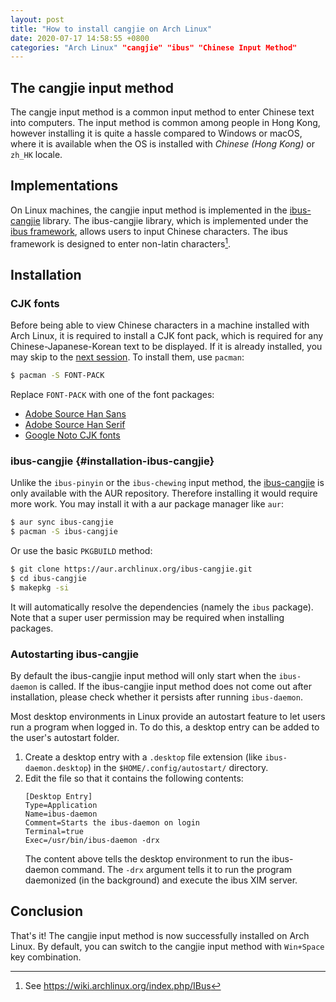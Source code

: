 ```yaml
---
layout: post
title: "How to install cangjie on Arch Linux"
date: 2020-07-17 14:58:55 +0800
categories: "Arch Linux" "cangjie" "ibus" "Chinese Input Method"
---
```

## The cangjie input method
The cangje input method is a common input method to enter Chinese text into computers. The input method is common among people in Hong Kong, however installing it is quite a hassle compared to Windows or macOS, where it is available when the OS is installed with *Chinese (Hong Kong)* or `zh_HK` locale.

## Implementations
On Linux machines, the cangjie input method is implemented in the [ibus-cangjie][1] library. The ibus-cangjie library, which is implemented under the [ibus framework][2], allows users to input Chinese characters. The ibus framework is designed to enter non-latin characters[^1].

## Installation

### CJK fonts
Before being able to view Chinese characters in a machine installed with Arch Linux, it is required to install a CJK font pack, which is required for any Chinese-Japanese-Korean text to be displayed. If it is already installed, you may skip to the [next session](#installation-ibus-cangjie). To install them, use `pacman`:
```bash
$ pacman -S FONT-PACK
```
Replace `FONT-PACK` with one of the font packages:
 - [Adobe Source Han Sans][3]
 - [Adobe Source Han Serif][4]
 - [Google Noto CJK fonts][5]

### ibus-cangjie {#installation-ibus-cangjie}
Unlike the `ibus-pinyin` or the `ibus-chewing` input method, the [ibus-cangjie][6] is only available with the AUR repository. Therefore installing it would require more work. You may install it with a aur package manager like `aur`:
```bash
$ aur sync ibus-cangjie
$ pacman -S ibus-cangjie
```
Or use the basic `PKGBUILD` method:
```bash
$ git clone https://aur.archlinux.org/ibus-cangjie.git
$ cd ibus-cangjie
$ makepkg -si
```
It will automatically resolve the dependencies (namely the `ibus` package). Note that a super user permission may be required when installing packages.

### Autostarting ibus-cangjie
By default the ibus-cangjie input method will only start when the `ibus-daemon` is called. If the ibus-cangjie input method does not come out after installation, please check whether it persists after running `ibus-daemon`.

Most desktop environments in Linux provide an autostart feature to let users run a program when logged in. To do this, a desktop entry can be added to the user's autostart folder.

1. Create a desktop entry with a `.desktop` file extension (like `ibus-daemon.desktop`) in the `$HOME/.config/autostart/` directory.
2. Edit the file so that it contains the following contents:
    ```config
    [Desktop Entry]
    Type=Application
    Name=ibus-daemon
    Comment=Starts the ibus-daemon on login
    Terminal=true
    Exec=/usr/bin/ibus-daemon -drx
    ```
    The content above tells the desktop environment to run the ibus-daemon command. The `-drx` argument tells it to run the program daemonized (in the background) and execute the ibus XIM server.

## Conclusion
That's it! The cangjie input method is now successfully installed on Arch Linux. By default, you can switch to the cangjie input method with `Win+Space` key combination.


[1]: <https://github.com/Cangjians/ibus-cangjie>
[2]: <https://en.wikipedia.org/wiki/Intelligent_Input_Bus>
[3]: <https://www.archlinux.org/packages/community/any/adobe-source-han-sans-otc-fonts/>
[4]: <https://www.archlinux.org/packages/community/any/adobe-source-han-serif-otc-fonts/>
[5]: <https://www.archlinux.org/packages/extra/any/noto-fonts-cjk/>
[6]: <https://aur.archlinux.org/packages/ibus-cangjie/>

[^1]: See <https://wiki.archlinux.org/index.php/IBus>

